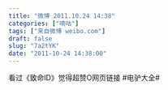 ```yaml
---
title: "微博 2011.10.24 14:38"
categories: ["嘀咕"]
tags: ["来自微博 weibo.com"]
draft: false
slug: "7a2tYK"
date: "2011-10-24 14:38:00"
---
```


<p>看过《致命ID》觉得超赞O网页链接  #电驴大全# ​​​​</p>
